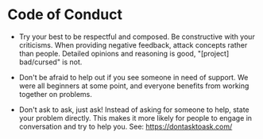 # Code of Conduct

- Try your best to be respectful and composed. Be constructive with your criticisms. When providing negative feedback, attack concepts rather than people. Detailed opinions and reasoning is good, "[project] bad/cursed" is not.

- Don't be afraid to help out if you see someone in need of support. We were all beginners at some point, and everyone benefits from working together on problems.

- Don't ask to ask, just ask! Instead of asking for someone to help, state your problem directly. This makes it more likely for people to engage in conversation and try to help you. See: https://dontasktoask.com/
